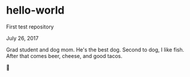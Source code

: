# hello-world
First test repository

July 26, 2017

Grad student and dog mom.  He's the best dog.
Second to dog, I like fish.  
After that comes beer, cheese, and good tacos. 

:tada:

